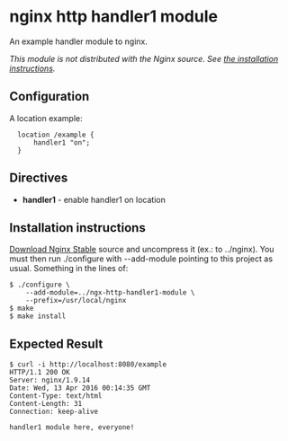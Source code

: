 nginx http handler1 module
==========================

An example handler module to nginx.

_This module is not distributed with the Nginx source. See [the installation instructions](#installation)._


Configuration
-------------

A location example:

      location /example {
          handler1 "on";
      }


Directives
----------

* **handler1** - enable handler1 on location


<a id="installation"></a>Installation instructions
--------------------------------------------------

[Download Nginx Stable](http://nginx.org/en/download.html) source and uncompress it (ex.: to ../nginx). You must then run ./configure with --add-module pointing to this project as usual. Something in the lines of:

    $ ./configure \
        --add-module=../ngx-http-handler1-module \
        --prefix=/usr/local/nginx
    $ make
    $ make install



Expected Result
---------------

    $ curl -i http://localhost:8080/example
    HTTP/1.1 200 OK
    Server: nginx/1.9.14
    Date: Wed, 13 Apr 2016 00:14:35 GMT
    Content-Type: text/html
    Content-Length: 31
    Connection: keep-alive

    handler1 module here, everyone!
